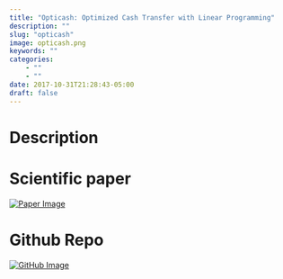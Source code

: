 ```yaml
---
title: "Opticash: Optimized Cash Transfer with Linear Programming"
description: ""
slug: "opticash"
image: opticash.png
keywords: ""
categories: 
    - ""
    - ""
date: 2017-10-31T21:28:43-05:00
draft: false
---
```


# **Description**


# **Scientific paper**

[![Paper Image](/img/blogs/paper.png)](../projects/atf/opticash.pdf)


# **Github Repo**

[![GitHub Image](/img/blogs/github.png)](https://github.com/OthmanBensoudaKoraichi/Opticash)
